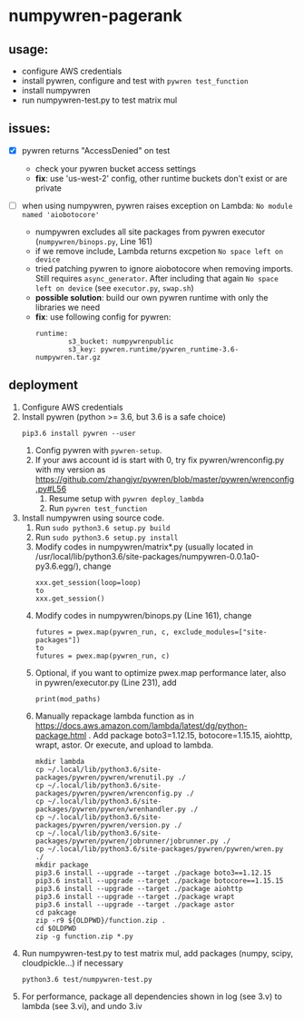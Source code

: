 # numpywren-pagerank

## usage:
 - configure AWS credentials
 - install pywren, configure and test with `pywren test_function`
 - install numpywren
 - run numpywren-test.py to test matrix mul
## issues:
 - [x] pywren returns "AccessDenied" on test
    - check your pywren bucket access settings
    - **fix**: use 'us-west-2' config, other runtime buckets don't exist or are private
 
 - [ ] when using numpywren, pywren raises exception on Lambda: `No module named 'aiobotocore'`
    - numpywren excludes all site packages from pywren executor (`numpywren/binops.py`, Line 161)
    - if we remove include, Lambda returns excpetion `No space left on device`
    - tried patching pywren to ignore aiobotocore when removing imports. Still requires `async_generator`. After including that again `No space left on device` (see `executor.py`, `swap.sh`)
    - **possible solution**: build our own pywren runtime with only the libraries we need
    - **fix**: use following config for pywren:
      ```
      runtime:
              s3_bucket: numpywrenpublic
              s3_key: pywren.runtime/pywren_runtime-3.6-numpywren.tar.gz
        ```

## deployment

1. Configure AWS credentials
2. Install pywren (python >= 3.6, but 3.6 is a safe choice)
   ```
   pip3.6 install pywren --user
   ```
   1. Config pywren with `pywren-setup`.
   2. If your aws account id is start with 0, try fix pywren/wrenconfig.py with my version as https://github.com/zhangjyr/pywren/blob/master/pywren/wrenconfig.py#L56
      1. Resume setup with `pywren deploy_lambda`
      2. Run `pywren test_function`
3. Install numpywren using source code.
   1. Run `sudo python3.6 setup.py build`
   2. Run `sudo python3.6 setup.py install`
   3. Modify codes in numpywren/matrix*.py (usually located in /usr/local/lib/python3.6/site-packages/numpywren-0.0.1a0-py3.6.egg/), change
      ```
      xxx.get_session(loop=loop)
      to
      xxx.get_session()
      ```
   4. Modify codes in numpywren/binops.py (Line 161), change
      ```
      futures = pwex.map(pywren_run, c, exclude_modules=["site-packages"])
      to
      futures = pwex.map(pywren_run, c)
   5. Optional, if you want to optimize pwex.map performance later, also in pywren/executor.py (Line 231), add
      ```
      print(mod_paths)
      ```
   6. Manually repackage lambda function as in https://docs.aws.amazon.com/lambda/latest/dg/python-package.html . Add package boto3=1.12.15, botocore=1.15.15, aiohttp, wrapt, astor. Or execute, and upload to lambda.
      ```
      mkdir lambda
      cp ~/.local/lib/python3.6/site-packages/pywren/pywren/wrenutil.py ./
      cp ~/.local/lib/python3.6/site-packages/pywren/pywren/wrenconfig.py ./
      cp ~/.local/lib/python3.6/site-packages/pywren/pywren/wrenhandler.py ./
      cp ~/.local/lib/python3.6/site-packages/pywren/pywren/version.py ./
      cp ~/.local/lib/python3.6/site-packages/pywren/pywren/jobrunner/jobrunner.py ./
      cp ~/.local/lib/python3.6/site-packages/pywren/pywren/wren.py ./
      mkdir package
      pip3.6 install --upgrade --target ./package boto3==1.12.15
      pip3.6 install --upgrade --target ./package botocore==1.15.15
      pip3.6 install --upgrade --target ./package aiohttp
      pip3.6 install --upgrade --target ./package wrapt
      pip3.6 install --upgrade --target ./package astor
      cd pakcage
      zip -r9 ${OLDPWD}/function.zip .
      cd $OLDPWD
      zip -g function.zip *.py
      ```
4. Run numpywren-test.py to test matrix mul, add packages (numpy, scipy, cloudpickle...) if necessary
   ```
   python3.6 test/numpywren-test.py
   ```
5. For performance, package all dependencies shown in log (see 3.v) to lambda (see 3.vi), and undo 3.iv
